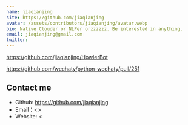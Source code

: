 ```yaml
---
name: jiaqianjing
site: https://github.com/jiaqianjing
avatar: /assets/contributors/jiaqianjing/avatar.webp
bio: Native Clouder or NLPer orzzzzzz. Be interested in anything.
email: jiaqianjing@gmail.com
twitter: 
---
```

https://github.com/jiaqianjing/HowlerBot

https://github.com/wechaty/python-wechaty/pull/251

## Contact me

- Github: <https://github.com/jiaqianjing>
- Email：<>
- Website: <
